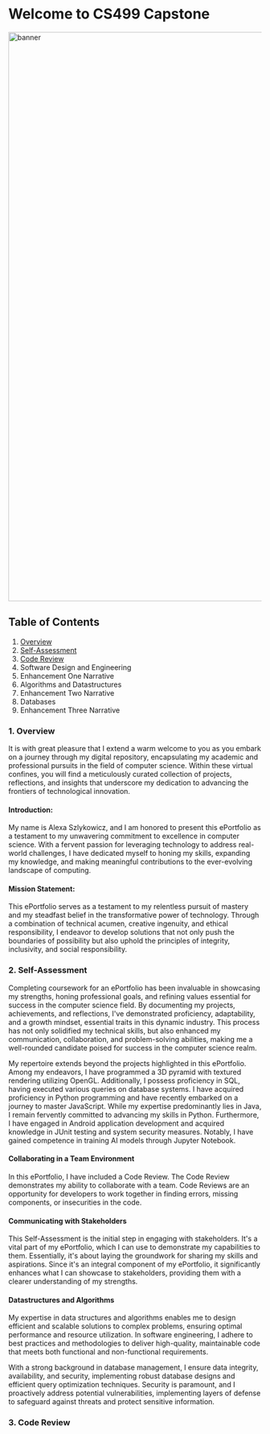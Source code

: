 # Welcome to CS499 Capstone
<img width="1131" alt="banner" src="https://github.com/Alexa173/CS-499/assets/131563077/0fa3effc-472f-4a8d-b3bd-3fd68aef1ca4">

## Table of Contents
1. [Overview](https://github.com/Alexa173/CS-499/blob/main/README.md#1-overview)
2. [Self-Assessment](https://github.com/Alexa173/CS-499/blob/main/README.md#2-self-assessment)
3. [Code Review](https://github.com/Alexa173/CS-499/blob/main/README.md#3-code-review)
4. Software Design and Engineering 
5. Enhancement One Narrative
6. Algorithms and Datastructures 
7. Enhancement Two Narrative
8. Databases
9. Enhancement Three Narrative

### 1. Overview
It is with great pleasure that I extend a warm welcome to you as you embark on a journey through my digital repository, encapsulating my academic and professional pursuits in the field of computer science. Within these virtual confines, you will find a meticulously curated collection of projects, reflections, and insights that underscore my dedication to advancing the frontiers of technological innovation.

#### Introduction:
My name is Alexa Szlykowicz, and I am honored to present this ePortfolio as a testament to my unwavering commitment to excellence in computer science. With a fervent passion for leveraging technology to address real-world challenges, I have dedicated myself to honing my skills, expanding my knowledge, and making meaningful contributions to the ever-evolving landscape of computing.

#### Mission Statement:
This ePortfolio serves as a testament to my relentless pursuit of mastery and my steadfast belief in the transformative power of technology. Through a combination of technical acumen, creative ingenuity, and ethical responsibility, I endeavor to develop solutions that not only push the boundaries of possibility but also uphold the principles of integrity, inclusivity, and social responsibility.

### 2. Self-Assessment

Completing coursework for an ePortfolio has been invaluable in showcasing my strengths, honing professional goals, and refining values essential for success in the computer science field. By documenting my projects, achievements, and reflections, I've demonstrated proficiency, adaptability, and a growth mindset, essential traits in this dynamic industry. This process has not only solidified my technical skills, but also enhanced my communication, collaboration, and problem-solving abilities, making me a well-rounded candidate poised for success in the computer science realm.

My repertoire extends beyond the projects highlighted in this ePortfolio. Among my endeavors, I have programmed a 3D pyramid with textured rendering utilizing OpenGL. Additionally, I possess proficiency in SQL, having executed various queries on database systems. I have acquired proficiency in Python programming and have recently embarked on a journey to master JavaScript. While my expertise predominantly lies in Java, I remain fervently committed to advancing my skills in Python. Furthermore, I have engaged in Android application development and acquired knowledge in JUnit testing and system security measures. Notably, I have gained competence in training AI models through Jupyter Notebook.

#### **Collaborating in a Team Environment**
In this ePortfolio, I have included a Code Review. The Code Review demonstrates my ability to collaborate with a team. Code Reviews are an opportunity for developers to work together in finding errors, missing components, or insecurities in the code. 

#### **Communicating with Stakeholders**
This Self-Assessment is the initial step in engaging with stakeholders. It's a vital part of my ePortfolio, which I can use to demonstrate my capabilities to them. Essentially, it's about laying the groundwork for sharing my skills and aspirations. Since it's an integral component of my ePortfolio, it significantly enhances what I can showcase to stakeholders, providing them with a clearer understanding of my strengths. 

#### **Datastructures and Algorithms**
My expertise in data structures and algorithms enables me to design efficient and scalable solutions to complex problems, ensuring optimal performance and resource utilization. In software engineering, I adhere to best practices and methodologies to deliver high-quality, maintainable code that meets both functional and non-functional requirements.

With a strong background in database management, I ensure data integrity, availability, and security, implementing robust database designs and efficient query optimization techniques. Security is paramount, and I proactively address potential vulnerabilities, implementing layers of defense to safeguard against threats and protect sensitive information.

### 3. Code Review

